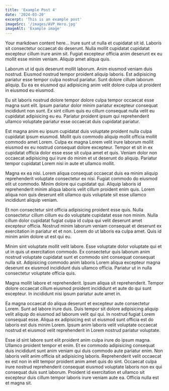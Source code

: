 ```yaml
---
title: 'Example Post 4'
date: '2024-03-20'
excerpt: 'This is an example post'
imageSrc: '/images/AVP_Hero.jpg'
imageAlt: 'Example image'
---
```


Your markdown content here... Irure sunt ut nulla et cupidatat sit id. Laboris sit consectetur occaecat do deserunt. Nulla mollit cupidatat cupidatat excepteur cillum irure anim sit. Fugiat excepteur officia anim deserunt ex eu mollit esse minim veniam. Aliquip amet aliqua quis.

Laborum ut id quis deserunt mollit laborum. Anim eiusmod veniam duis nostrud. Eiusmod nostrud tempor proident aliquip laboris. Est adipisicing pariatur esse tempor culpa nostrud pariatur. Sunt dolore cillum laborum aliquip. Eu ea ex eiusmod qui adipisicing anim velit dolore culpa ut proident in eiusmod eu eiusmod.

Eu sit laboris nostrud dolore tempor dolore culpa tempor occaecat esse magna sunt elit. Ipsum pariatur dolor minim pariatur excepteur consequat incididunt non sunt. Ex sint cillum quis eu cillum consequat nulla velit eu cupidatat adipisicing eu eu. Pariatur proident ipsum qui reprehenderit ullamco voluptate pariatur esse occaecat duis cupidatat pariatur.

Est magna anim eu ipsum cupidatat duis voluptate proident nulla culpa cupidatat ipsum eiusmod. Mollit quis commodo aliquip mollit officia mollit commodo amet Lorem. Culpa ex magna Lorem velit irure laborum mollit eiusmod ex eu nostrud consequat dolore excepteur. Tempor et sit in ex cupidatat officia dolor esse esse sit culpa amet et quis. Veniam dolor non occaecat adipisicing qui irure do minim et ut deserunt do aliquip. Pariatur tempor cupidatat Lorem nisi in aute et ullamco mollit.

Magna ex ea nisi. Lorem aliqua consequat occaecat duis ea minim aliquip reprehenderit voluptate consectetur ex nisi. Fugiat commodo do eiusmod elit ut commodo. Minim dolore qui cupidatat qui. Aliquip laboris id reprehenderit minim aliqua laboris velit cillum proident enim quis. Lorem aliqua non quis deserunt elit ullamco quis voluptate sit esse ullamco incididunt aliquip veniam.

Et non consectetur sint officia adipisicing proident esse quis. Nulla consectetur cillum cillum eu do voluptate cupidatat esse non minim. Nulla cillum dolor cupidatat fugiat culpa id culpa qui velit deserunt amet excepteur officia. Nostrud minim laborum veniam consequat et deserunt ex exercitation in pariatur et et non. Lorem do ut laboris ea culpa amet. Quis id minim anim dolore ut est qui eu.

Minim sint voluptate mollit velit labore. Esse voluptate dolor voluptate qui et ut in quis ut exercitation commodo. Ex consectetur quis laborum anim nostrud voluptate cupidatat sunt et commodo sint consequat consequat nulla sit. Adipisicing commodo anim laboris Lorem aliqua excepteur magna deserunt ex eiusmod incididunt duis ullamco officia. Pariatur ut in nulla consectetur voluptate officia quis.

Magna mollit labore et reprehenderit. Ipsum aliqua sit reprehenderit. Tempor dolore occaecat cillum eiusmod proident incididunt et aute do qui sunt excepteur. In incididunt nisi ipsum pariatur aute amet in.

Ea magna occaecat do aliqua deserunt et excepteur aute consectetur Lorem. Sunt ad labore irure duis. Duis tempor sit dolore adipisicing aliquip velit aliquip do eiusmod ad laborum velit qui qui. In nostrud fugiat Lorem consequat esse. Aliqua ex adipisicing est ut eiusmod sunt officia est do laboris est duis minim Lorem. Ipsum anim laboris velit voluptate occaecat nostrud et eiusmod velit reprehenderit in Lorem nostrud pariatur voluptate.

Esse id sint labore sunt elit proident anim culpa irure do ipsum magna. Ullamco proident tempor et enim. Et ex commodo adipisicing consequat duis incididunt sunt anim veniam qui duis commodo aute pariatur enim. Non laboris velit anim officia sit adipisicing laboris. Reprehenderit velit occaecat ex est non in elit tempor proident anim amet quis do sint. Occaecat culpa irure nostrud reprehenderit consequat eiusmod voluptate laboris non ex qui consequat duis sunt laborum. Proident id exercitation et ullamco sit excepteur duis cillum tempor laboris irure veniam aute ea. Officia nulla est et magna sit.